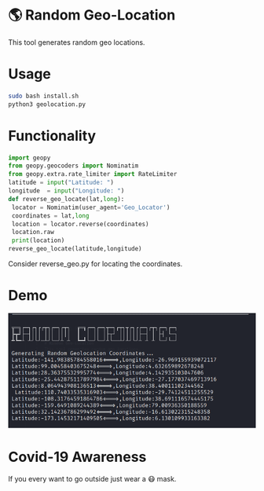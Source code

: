 # 🌎 Random Geo-Location
This tool generates random geo locations.

# Usage
```bash
sudo bash install.sh
python3 geolocation.py 
```
# Functionality
```py
import geopy
from geopy.geocoders import Nominatim
from geopy.extra.rate_limiter import RateLimiter
latitude = input("Latitude: ")
longitude  = input("Longitude: ")
def reverse_geo_locate(lat,long): 
 locator = Nominatim(user_agent='Geo_Locator')
 coordinates = lat,long
 location = locator.reverse(coordinates)
 location.raw
 print(location)
reverse_geo_locate(latitude,longitude)
```
Consider reverse_geo.py for locating the coordinates.

# Demo 
<img src="pictures/demo.png" width=700>

# Covid-19 Awareness
If you every want to go outside just wear a 😷 mask.


